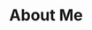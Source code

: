 ---
layout: page
title: About Me
permalink: /about/
icon: /assets/theme-assets/theme-icons/aboutme.svg
---